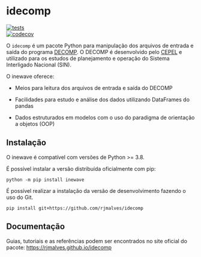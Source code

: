 # idecomp

[![tests](https://github.com/rjmalves/idecomp/actions/workflows/main.yml/badge.svg)](https://github.com/rjmalves/idecomp/actions/workflows/main.yml)  
[![codecov](https://codecov.io/gh/rjmalves/idecomp/branch/main/graph/badge.svg?token=ZSJBGO81JP)](https://codecov.io/gh/rjmalves/idecomp)

O `idecomp` é um pacote Python para manipulação dos arquivos
de entrada e saída do programa [DECOMP](http://www.cepel.br/pt_br/produtos/decomp-modelo-de-planejamento-da-operacao-de-sistemas-hidrotermicos-interligados-de-curto-prazo.htm). O DECOMP é desenvolvido pelo [CEPEL](http://www.cepel.br/) e utilizado para os estudos de planejamento e operação do Sistema Interligado Nacional (SIN).

O inewave oferece:

- Meios para leitura dos arquivos de entrada e saída do DECOMP

- Facilidades para estudo e análise dos dados utilizando DataFrames do pandas

- Dados estruturados em modelos com o uso do paradigma de orientação a objetos (OOP)


## Instalação

O inewave é compatível com versões de Python >= 3.8.

É possível instalar a versão distribuída oficialmente com pip:

```
python -m pip install inewave
```

É possível realizar a instalação da versão de desenvolvimento fazendo o uso do Git.

```
pip install git+https://github.com/rjmalves/idecomp
```

## Documentação

Guias, tutoriais e as referências podem ser encontrados no site oficial do pacote: https://rjmalves.github.io/idecomp
